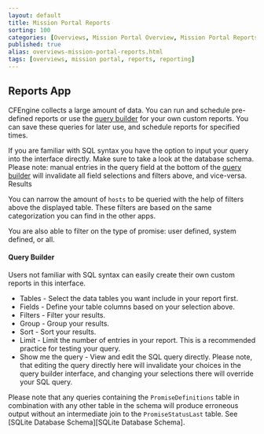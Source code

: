 ```yaml
---
layout: default
title: Mission Portal Reports
sorting: 100
categories: [Overviews, Mission Portal Overview, Mission Portal Reports]
published: true
alias: overviews-mission-portal-reports.html
tags: [overviews, mission portal, reports, reporting]
---
```


## Reports App ##

CFEngine collects a large amount of data. You can run and schedule pre-defined reports or use the [query builder](#query-builder) for your own custom reports. You can save these queries for later use, and schedule reports for specified times.

If you are familiar with SQL syntax you have the option to input your query into the interface directly. Make sure to take a look at the database schema. Please note: manual entries in the query field at the bottom of the [query builder](#query-builder) will invalidate all field selections and filters above, and vice-versa.
Results

You can narrow the amount of `hosts` to be queried with the help of filters above the displayed table. These filters are based on the same categorization you can find in the other apps.

You are also able to filter on the type of promise: user defined, system defined, or all.

#### Query Builder ####

Users not familiar with SQL syntax can easily create their own custom reports in this interface.

* Tables - Select the data tables you want include in your report first.
* Fields - Define your table columns based on your selection above.
* Filters - Filter your results.
* Group - Group your results.
* Sort - Sort your results.
* Limit - Limit the number of entries in your report. This is a recommended practice for testing your query.
* Show me the query - View and edit the SQL query directly. Please note, that editing the query directly here will invalidate your choices in the query builder interface, and changing your selections there will override your SQL query.

Please note that any queries containing the `PromiseDefinitions` table in combination with any other table in the schema will produce erroneous output without an intermediate join to the `PromiseStatusLast` table. See [SQLite Database Schema][SQLite Database Schema].

